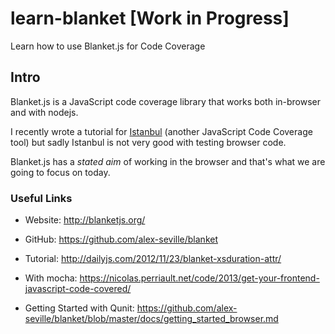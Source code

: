 learn-blanket [Work in Progress]
=============

Learn how to use Blanket.js for Code Coverage

## Intro

Blanket.js is a JavaScript code coverage library that works both 
in-browser and with nodejs.

I recently wrote a tutorial for 
[Istanbul](https://github.com/nelsonic/learn-istanbul) 
(another JavaScript Code Coverage tool) but sadly Istanbul is not very good
with testing browser code.

Blanket.js has a *stated aim* of working in the browser and that's what we
are going to focus on today.

### Useful Links

- Website: http://blanketjs.org/
- GitHub: https://github.com/alex-seville/blanket

- Tutorial: http://dailyjs.com/2012/11/23/blanket-xsduration-attr/
- With mocha: https://nicolas.perriault.net/code/2013/get-your-frontend-javascript-code-covered/
- Getting Started with Qunit: https://github.com/alex-seville/blanket/blob/master/docs/getting_started_browser.md